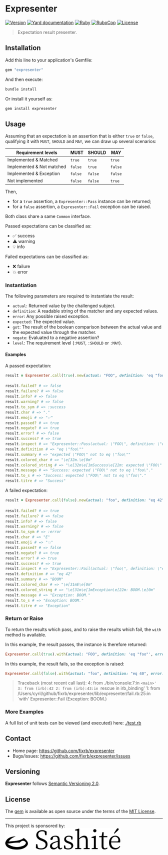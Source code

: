 # Expresenter

[![Version](https://img.shields.io/github/v/tag/fixrb/expresenter?label=Version&logo=github)](https://github.com/fixrb/expresenter/tags)
[![Yard documentation](https://img.shields.io/badge/Yard-documentation-blue.svg?logo=github)](https://rubydoc.info/github/fixrb/expresenter/main)
[![Ruby](https://github.com/fixrb/expresenter/workflows/Ruby/badge.svg?branch=main)](https://github.com/fixrb/expresenter/actions?query=workflow%3Aruby+branch%3Amain)
[![RuboCop](https://github.com/fixrb/expresenter/workflows/RuboCop/badge.svg?branch=main)](https://github.com/fixrb/expresenter/actions?query=workflow%3Arubocop+branch%3Amain)
[![License](https://img.shields.io/github/license/fixrb/expresenter?label=License&logo=github)](https://github.com/fixrb/expresenter/raw/main/LICENSE.md)

> Expectation result presenter.

## Installation

Add this line to your application's Gemfile:

```ruby
gem "expresenter"
```

And then execute:

```sh
bundle install
```

Or install it yourself as:

```sh
gem install expresenter
```

## Usage

Assuming that an expectation is an assertion that is either `true` or `false`,
qualifying it with `MUST`, `SHOULD` and `MAY`, we can draw up several scenarios:

| Requirement levels        | **MUST** | **SHOULD** | **MAY** |
| ------------------------- | -------- | ---------- | ------- |
| Implemented & Matched     | `true`   | `true`     | `true`  |
| Implemented & Not matched | `false`  | `true`     | `false` |
| Implemented & Exception   | `false`  | `false`    | `false` |
| Not implemented           | `false`  | `false`    | `true`  |

Then,

* for a `true` assertion, a `Expresenter::Pass` instance can be returned;
* for a `false` assertion, a `Expresenter::Fail` exception can be raised.

Both class share a same `Common` interface.

Passed expectations can be classified as:

* ✅ success
* ⚠️ warning
* 💡 info

Failed expectations can be classified as:

* ❌ failure
* 💥 error

### Instantiation

The following parameters are required to instantiate the result:

* `actual`: Returned value by the challenged subject.
* `definition`: A readable string of the matcher and any expected values.
* `error`: Any possible raised exception.
* `expected`: The expected value.
* `got`: The result of the boolean comparison between the actual value and the expected value through the matcher.
* `negate`: Evaluated to a negative assertion?
* `level`: The requirement level (`:MUST`, `:SHOULD` or `:MAY`).

#### Examples

A passed expectation:

```ruby
result = Expresenter.call(true).new(actual: "FOO", definition: 'eq "foo"', error: nil, expected: "foo", got: true, negate: true, level: :MUST)

result.failed? # => false
result.failure? # => false
result.info? # => false
result.warning? # => false
result.to_sym # => :success
result.char # => "."
result.emoji # => "✅"
result.passed? # => true
result.negate? # => true
result.error? # => false
result.success? # => true
result.inspect # => "Expresenter::Pass(actual: \"FOO\", definition: \"eq \\\"foo\\\"\", error: nil, expected: \"foo\", got: true, negate: true, level: :MUST)"
result.definition # => "eq \"foo\""
result.summary # => "expected \"FOO\" not to eq \"foo\""
result.colored_char # => "\e[32m.\e[0m"
result.colored_string # => "\e[32m\e[1mSuccess\e[22m: expected \"FOO\" not to eq \"foo\".\e[0m"
result.message # => "Success: expected \"FOO\" not to eq \"foo\"."
result.to_s # => "Success: expected \"FOO\" not to eq \"foo\"."
result.titre # => "Success"
```

A failed expectation:

```ruby
result = Expresenter.call(false).new(actual: "foo", definition: "eq 42", error: Exception.new("BOOM"), expected: 42, got: true, negate: true, level: :MUST)

result.failed? # => true
result.failure? # => false
result.info? # => false
result.warning? # => false
result.to_sym # => :error
result.char # => "E"
result.emoji # => "💥"
result.passed? # => false
result.negate? # => true
result.error? # => true
result.success? # => true
result.inspect # => "Expresenter::Fail(actual: \"foo\", definition: \"eq 42\", error: #<Exception: BOOM>, expected: 42, got: true, negate: true, level: :MUST)"
result.definition # => "eq 42"
result.summary # => "BOOM"
result.colored_char # => "\e[31mE\e[0m"
result.colored_string # => "\e[31m\e[1mException\e[22m: BOOM.\e[0m"
result.message # => "Exception: BOOM."
result.to_s # => "Exception: BOOM."
result.titre # => "Exception"
```

### Return or Raise

To return the results which pass, and to raise the results which fail, the `with` method is available.

In this example, the result passes, the instance is therefore returned:

```ruby
Expresenter.call(true).with(actual: "FOO", definition: 'eq "foo"', error: nil, expected: "foo", got: true, negate: true, level: :MUST) # => Expresenter::Pass(actual: "FOO", definition: "eq \"foo\"", error: nil, expected: "foo", got: true, negate: true, level: :MUST)
```

In this example, the result fails, so the exception is raised:

```ruby
Expresenter.call(false).with(actual: "foo", definition: "eq 40", error: Exception.new("BOOM"), expected: 42, got: true, negate: true, level: :MUST)
```

> Traceback (most recent call last):
>         4: from ./bin/console:7:in `<main>'
>         3: from (irb):42
>         2: from (irb):43:in `rescue in irb_binding'
>         1: from /Users/cyril/github/fixrb/expresenter/lib/expresenter/fail.rb:25:in `with'
> Expresenter::Fail (Exception: BOOM.)

### More Examples

A full list of unit tests can be viewed (and executed) here:
[./test.rb](https://github.com/fixrb/expresenter/blob/main/test.rb)

## Contact

* Home page: https://github.com/fixrb/expresenter
* Bugs/issues: https://github.com/fixrb/expresenter/issues

## Versioning

__Expresenter__ follows [Semantic Versioning 2.0](https://semver.org/).

## License

The [gem](https://rubygems.org/gems/expresenter) is available as open source under the terms of the [MIT License](https://github.com/fixrb/expresenter/raw/main/LICENSE.md).

***

<p>
  This project is sponsored by:<br />
  <a href="https://sashite.com/"><img
    src="https://github.com/fixrb/expresenter/raw/main/img/sashite.png"
    alt="Sashité" /></a>
</p>
